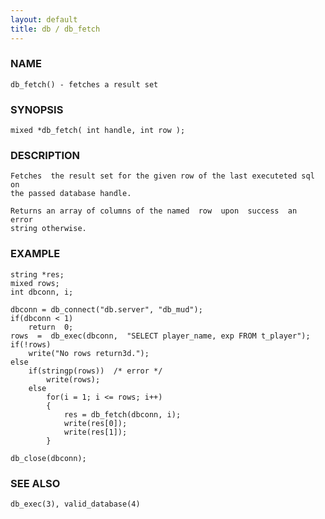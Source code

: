 ```yaml
---
layout: default
title: db / db_fetch
---
```


### NAME

    db_fetch() - fetches a result set

### SYNOPSIS

    mixed *db_fetch( int handle, int row );

### DESCRIPTION

    Fetches  the result set for the given row of the last executeted sql on
    the passed database handle.

    Returns an array of columns of the named  row  upon  success  an  error
    string otherwise.

### EXAMPLE

    string *res;
    mixed rows;
    int dbconn, i;

    dbconn = db_connect("db.server", "db_mud");
    if(dbconn < 1)
        return  0;
    rows  =  db_exec(dbconn,  "SELECT player_name, exp FROM t_player");
    if(!rows)
        write("No rows return3d.");
    else
        if(stringp(rows))  /* error */
            write(rows);
        else
            for(i = 1; i <= rows; i++)
            {
                res = db_fetch(dbconn, i);
                write(res[0]);
                write(res[1]);
            }

    db_close(dbconn);

### SEE ALSO

    db_exec(3), valid_database(4)
